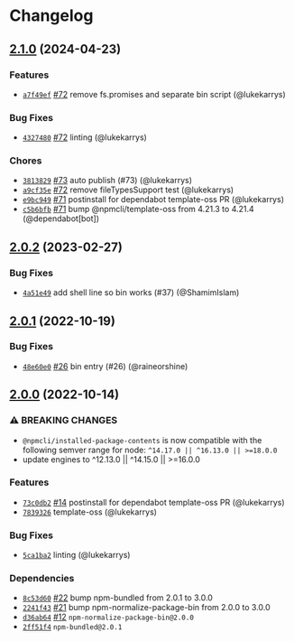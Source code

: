# Changelog

## [2.1.0](https://github.com/npm/installed-package-contents/compare/v2.0.2...v2.1.0) (2024-04-23)

### Features

* [`a7f49ef`](https://github.com/npm/installed-package-contents/commit/a7f49ef75f92eb521bd1e05bd73a3f7b9403314b) [#72](https://github.com/npm/installed-package-contents/pull/72) remove fs.promises and separate bin script (@lukekarrys)

### Bug Fixes

* [`4327480`](https://github.com/npm/installed-package-contents/commit/43274801eafbcc5cff003865015508c3f9a2fa06) [#72](https://github.com/npm/installed-package-contents/pull/72) linting (@lukekarrys)

### Chores

* [`3813829`](https://github.com/npm/installed-package-contents/commit/3813829f1636fa1ee7e0cd43615d760434541112) [#73](https://github.com/npm/installed-package-contents/pull/73) auto publish (#73) (@lukekarrys)
* [`a9cf35e`](https://github.com/npm/installed-package-contents/commit/a9cf35eb306220659833c6048a763617b57d9609) [#72](https://github.com/npm/installed-package-contents/pull/72) remove fileTypesSupport test (@lukekarrys)
* [`e9bc949`](https://github.com/npm/installed-package-contents/commit/e9bc949f68c7524019f43155e3379199a7cd48f3) [#71](https://github.com/npm/installed-package-contents/pull/71) postinstall for dependabot template-oss PR (@lukekarrys)
* [`c5b6bfb`](https://github.com/npm/installed-package-contents/commit/c5b6bfb958ab0a97c871146fe7d4f4a9713b8222) [#71](https://github.com/npm/installed-package-contents/pull/71) bump @npmcli/template-oss from 4.21.3 to 4.21.4 (@dependabot[bot])

## [2.0.2](https://github.com/npm/installed-package-contents/compare/v2.0.1...v2.0.2) (2023-02-27)

### Bug Fixes

* [`4a51e49`](https://github.com/npm/installed-package-contents/commit/4a51e49e462055422492f693e20d4e07b0fdcb5b) add shell line so bin works (#37) (@ShamimIslam)

## [2.0.1](https://github.com/npm/installed-package-contents/compare/v2.0.0...v2.0.1) (2022-10-19)

### Bug Fixes

* [`48e60e0`](https://github.com/npm/installed-package-contents/commit/48e60e0c69702daef7efbdcb6ff5a28a965722f8) [#26](https://github.com/npm/installed-package-contents/pull/26) bin entry (#26) (@raineorshine)

## [2.0.0](https://github.com/npm/installed-package-contents/compare/v1.0.7...v2.0.0) (2022-10-14)

### ⚠️ BREAKING CHANGES

* `@npmcli/installed-package-contents` is now compatible with the following semver range for node: `^14.17.0 || ^16.13.0 || >=18.0.0`
* update engines to ^12.13.0 || ^14.15.0 || >=16.0.0

### Features

* [`73c0db2`](https://github.com/npm/installed-package-contents/commit/73c0db2f11bfbef5d89090e766896b861742d59a) [#14](https://github.com/npm/installed-package-contents/pull/14) postinstall for dependabot template-oss PR (@lukekarrys)
* [`7839326`](https://github.com/npm/installed-package-contents/commit/78393260db7c806d69087a174f2e393d9e961dc2) template-oss (@lukekarrys)

### Bug Fixes

* [`5ca1ba2`](https://github.com/npm/installed-package-contents/commit/5ca1ba291053cae7ec41031214762b484ddc0ebb) linting (@lukekarrys)

### Dependencies

* [`8c53d60`](https://github.com/npm/installed-package-contents/commit/8c53d60062e85163b1e42a5aadd8421a70fa4c61) [#22](https://github.com/npm/installed-package-contents/pull/22) bump npm-bundled from 2.0.1 to 3.0.0
* [`2241f43`](https://github.com/npm/installed-package-contents/commit/2241f432d1e6b93a802c7638029bd46c76041dae) [#21](https://github.com/npm/installed-package-contents/pull/21) bump npm-normalize-package-bin from 2.0.0 to 3.0.0
* [`d36ab64`](https://github.com/npm/installed-package-contents/commit/d36ab648eae592a66c1e7689a2983ab6bc244f8e) [#12](https://github.com/npm/installed-package-contents/pull/12) `npm-normalize-package-bin@2.0.0`
* [`2ff51f4`](https://github.com/npm/installed-package-contents/commit/2ff51f40e8a0391ef07b2d6b6629b1504f8f76cd) `npm-bundled@2.0.1`
